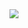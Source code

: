 <!-- 1. GitHub usernameを変更 -->
<div align="right">
  <img src="https://komarev.com/ghpvc/?username=dekavit" />
</div>
